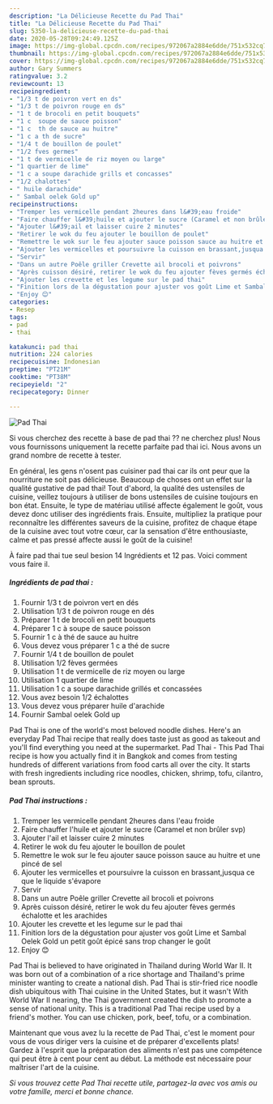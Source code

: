 ```yaml
---
description: "La Délicieuse Recette du Pad Thai"
title: "La Délicieuse Recette du Pad Thai"
slug: 5350-la-delicieuse-recette-du-pad-thai
date: 2020-05-28T09:24:49.125Z
image: https://img-global.cpcdn.com/recipes/972067a2884e6dde/751x532cq70/pad-thai-photo-principale-de-la-recette.jpg
thumbnail: https://img-global.cpcdn.com/recipes/972067a2884e6dde/751x532cq70/pad-thai-photo-principale-de-la-recette.jpg
cover: https://img-global.cpcdn.com/recipes/972067a2884e6dde/751x532cq70/pad-thai-photo-principale-de-la-recette.jpg
author: Gary Summers
ratingvalue: 3.2
reviewcount: 13
recipeingredient:
- "1/3 t de poivron vert en ds"
- "1/3 t de poivron rouge en ds"
- "1 t de brocoli en petit bouquets"
- "1 c  soupe de sauce poisson"
- "1 c  th de sauce au huitre"
- "1 c a th de sucre"
- "1/4 t de bouillon de poulet"
- "1/2 fves germes"
- "1 t de vermicelle de riz moyen ou large"
- "1 quartier de lime"
- "1 c a soupe darachide grills et concasses"
- "1/2 chalottes"
- " huile darachide"
- " Sambal oelek Gold up"
recipeinstructions:
- "Tremper les vermicelle pendant 2heures dans l&#39;eau froide"
- "Faire chauffer l&#39;huile et ajouter le sucre (Caramel et non brûler svp)"
- "Ajouter l&#39;ail et laisser cuire 2 minutes"
- "Retirer le wok du feu ajouter le bouillon de poulet"
- "Remettre le wok sur le feu ajouter sauce poisson sauce au huitre et une pincé de sel"
- "Ajouter les vermicelles et poursuivre la cuisson en brassant,jusqua ce que le liquide s&#39;évapore"
- "Servir"
- "Dans un autre Poêle griller Crevette ail brocoli et poivrons"
- "Après cuisson désiré, retirer le wok du feu ajouter fèves germés échalotte et les arachides"
- "Ajouter les crevette et les legume sur le pad thai"
- "Finition lors de la dégustation pour ajuster vos goût Lime et Sambal Oelek Gold un petit goût épicé sans trop changer le goût"
- "Enjoy 😊"
categories:
- Resep
tags:
- pad
- thai

katakunci: pad thai 
nutrition: 224 calories
recipecuisine: Indonesian
preptime: "PT21M"
cooktime: "PT38M"
recipeyield: "2"
recipecategory: Dinner

---
```



![Pad Thai](https://img-global.cpcdn.com/recipes/972067a2884e6dde/751x532cq70/pad-thai-photo-principale-de-la-recette.jpg)

Si vous cherchez des recette à base de pad thai ?? ne cherchez plus! Nous vous fournissons uniquement la recette parfaite pad thai ici. Nous avons un grand nombre de recette à tester.

En général, les gens n'osent pas cuisiner pad thai car ils ont peur que la nourriture ne soit pas délicieuse. Beaucoup de choses ont un effet sur la qualité gustative de pad thai! Tout d'abord, la qualité des ustensiles de cuisine, veillez toujours à utiliser de bons ustensiles de cuisine toujours en bon état. Ensuite, le type de matériau utilisé affecte également le goût, vous devez donc utiliser des ingrédients frais. Ensuite, multipliez la pratique pour reconnaître les différentes saveurs de la cuisine, profitez de chaque étape de la cuisine avec tout votre cœur, car la sensation d'être enthousiaste, calme et pas pressé affecte aussi le goût de la cuisine!

<!--inarticleads1-->

À faire pad thai tue seul besion 14 Ingrédients et 12 pas. Voici comment vous faire il.

##### Ingrédients de pad thai :

1. Fournir 1/3 t de poivron vert en dés
1. Utilisation 1/3 t de poivron rouge en dés
1. Préparer 1 t de brocoli en petit bouquets
1. Préparer 1 c à soupe de sauce poisson
1. Fournir 1 c à thé de sauce au huitre
1. Vous devez vous préparer 1 c a thé de sucre
1. Fournir 1/4 t de bouillon de poulet
1. Utilisation 1/2 fèves germées
1. Utilisation 1 t de vermicelle de riz moyen ou large
1. Utilisation 1 quartier de lime
1. Utilisation 1 c a soupe darachide grillés et concassées
1. Vous avez besoin 1/2 échalottes
1. Vous devez vous préparer  huile d&#39;arachide
1. Fournir  Sambal oelek Gold up


Pad Thai is one of the world&#39;s most beloved noodle dishes. Here&#39;s an everyday Pad Thai recipe that really does taste just as good as takeout and you&#39;ll find everything you need at the supermarket. Pad Thai - This Pad Thai recipe is how you actually find it in Bangkok and comes from testing hundreds of different variations from food carts all over the city. It starts with fresh ingredients including rice noodles, chicken, shrimp, tofu, cilantro, bean sprouts. 

<!--inarticleads2-->

##### Pad Thai instructions :

1. Tremper les vermicelle pendant 2heures dans l&#39;eau froide
1. Faire chauffer l&#39;huile et ajouter le sucre (Caramel et non brûler svp)
1. Ajouter l&#39;ail et laisser cuire 2 minutes
1. Retirer le wok du feu ajouter le bouillon de poulet
1. Remettre le wok sur le feu ajouter sauce poisson sauce au huitre et une pincé de sel
1. Ajouter les vermicelles et poursuivre la cuisson en brassant,jusqua ce que le liquide s&#39;évapore
1. Servir
1. Dans un autre Poêle griller Crevette ail brocoli et poivrons
1. Après cuisson désiré, retirer le wok du feu ajouter fèves germés échalotte et les arachides
1. Ajouter les crevette et les legume sur le pad thai
1. Finition lors de la dégustation pour ajuster vos goût Lime et Sambal Oelek Gold un petit goût épicé sans trop changer le goût
1. Enjoy 😊


Pad Thai is believed to have originated in Thailand during World War II. It was born out of a combination of a rice shortage and Thailand&#39;s prime minister wanting to create a national dish. Pad Thai is stir-fried rice noodle dish ubiquitous with Thai cuisine in the United States, but it wasn&#39;t With World War II nearing, the Thai government created the dish to promote a sense of national unity. This is a traditional Pad Thai recipe used by a friend&#39;s mother. You can use chicken, pork, beef, tofu, or a combination. 

<!--inarticleads1-->

<p>
Maintenant que vous avez lu la recette de Pad Thai, c'est le moment pour vous de vous diriger vers la cuisine et de préparer d'excellents plats! Gardez à l'esprit que la préparation des aliments n'est pas une compétence qui peut être à cent pour cent au début. La méthode est nécessaire pour maîtriser l'art de la cuisine.
</p>

<p>
<i>Si vous trouvez cette Pad Thai recette utile, partagez-la avec vos amis ou votre famille, merci et bonne chance.</i>
</p>
